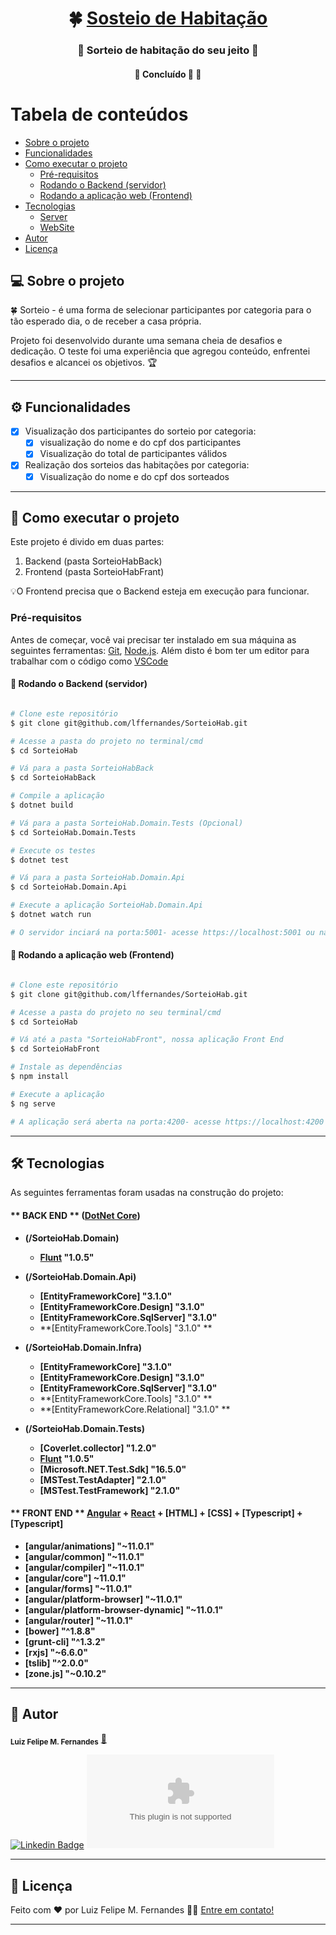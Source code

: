 

<h1 align="center">
     🍀 <a href="#" alt="Sosteio de Habitação">Sosteio de Habitação</a>
</h1>

<h3 align="center">
    🤞 Sorteio de habitação do seu jeito 💚
</h3>


<h4 align="center">
	🚧   Concluído 🚀 🚧
</h4>

Tabela de conteúdos
=================
<!--ts-->
   * [Sobre o projeto](#-sobre-o-projeto)
   * [Funcionalidades](#-funcionalidades)
   * [Como executar o projeto](#-como-executar-o-projeto)
     * [Pré-requisitos](#pré-requisitos)
     * [Rodando o Backend (servidor)](#user-content--rodando-o-backend-servidor)
     * [Rodando a aplicação web (Frontend)](#user-content--rodando-a-aplicação-web-frontend)
   * [Tecnologias](#-tecnologias)
     * [Server](#user-content-server--nodejs----typescript)
     * [WebSite](#user-content-website--react----typescript)
   * [Autor](#-autor)
   * [Licença](#user-content--licença)
<!--te-->


## 💻 Sobre o projeto

🍀 Sorteio - é uma forma de selecionar participantes por categoria para o tão esperado dia, o de receber a casa própria.

Projeto foi desenvolvido durante uma semana cheia de desafios e dedicação.
O teste foi uma experiência que agregou conteúdo, enfrentei desafios e alcancei os objetivos. 🏆

---

## ⚙️ Funcionalidades

- [x] Visualização dos participantes do sorteio por categoria:
  - [x] visualização do nome e do cpf dos participantes 
  - [x] Visualização do total de participantes válidos
- [x] Realização dos sorteios das habitações por categoria:
  - [x] Visualização do nome e do cpf dos sorteados
 
---


## 🚀 Como executar o projeto

Este projeto é divido em duas partes:
1. Backend (pasta SorteioHabBack) 
2. Frontend (pasta SorteioHabFrant)


💡O Frontend precisa que o Backend esteja em execução para funcionar.

### Pré-requisitos

Antes de começar, você vai precisar ter instalado em sua máquina as seguintes ferramentas:
[Git](https://git-scm.com), [Node.js](https://nodejs.org/en/). 
Além disto é bom ter um editor para trabalhar com o código como [VSCode](https://code.visualstudio.com/)

#### 🎲 Rodando o Backend (servidor)

```bash

# Clone este repositório
$ git clone git@github.com/lffernandes/SorteioHab.git

# Acesse a pasta do projeto no terminal/cmd
$ cd SorteioHab

# Vá para a pasta SorteioHabBack
$ cd SorteioHabBack

# Compile a aplicação
$ dotnet build

# Vá para a pasta SorteioHab.Domain.Tests (Opcional)
$ cd SorteioHab.Domain.Tests

# Execute os testes 
$ dotnet test

# Vá para a pasta SorteioHab.Domain.Api
$ cd SorteioHab.Domain.Api

# Execute a aplicação SorteioHab.Domain.Api
$ dotnet watch run

# O servidor inciará na porta:5001- acesse https://localhost:5001 ou na porta 5000- acesse http://localhost:5000

```



#### 🧭 Rodando a aplicação web (Frontend)

```bash

# Clone este repositório
$ git clone git@github.com/lffernandes/SorteioHab.git

# Acesse a pasta do projeto no seu terminal/cmd
$ cd SorteioHab

# Vá até a pasta "SorteioHabFront", nossa aplicação Front End
$ cd SorteioHabFront

# Instale as dependências
$ npm install

# Execute a aplicação 
$ ng serve

# A aplicação será aberta na porta:4200- acesse https://localhost:4200

```

---

## 🛠 Tecnologias

As seguintes ferramentas foram usadas na construção do projeto:

#### ** BACK END ** ([DotNet Core](https://dotnet.microsoft.com/download/))

-   **(/SorteioHab.Domain)**
    -   **[Flunt](https://github.com/andrebaltieri/flunt) "1.0.5"**
    
-   **(/SorteioHab.Domain.Api)**
    -   **[EntityFrameworkCore] "3.1.0"**
    -   **[EntityFrameworkCore.Design] "3.1.0"**
    -   **[EntityFrameworkCore.SqlServer] "3.1.0"**
    -   **[EntityFrameworkCore.Tools] "3.1.0" **
    
-   **(/SorteioHab.Domain.Infra)**
    -   **[EntityFrameworkCore] "3.1.0"**
    -   **[EntityFrameworkCore.Design] "3.1.0"**
    -   **[EntityFrameworkCore.SqlServer] "3.1.0"**
    -   **[EntityFrameworkCore.Tools] "3.1.0" **
    -   **[EntityFrameworkCore.Relational] "3.1.0" **
    
-   **(/SorteioHab.Domain.Tests)**
    -   **[Coverlet.collector] "1.2.0"**
    -   **[Flunt](https://github.com/andrebaltieri/flunt) "1.0.5"**
    -   **[Microsoft.NET.Test.Sdk] "16.5.0"**
    -   **[MSTest.TestAdapter] "2.1.0"**
    -   **[MSTest.TestFramework] "2.1.0"**    



#### ** FRONT END **  [Angular](https://www.typescriptlang.org/) + [React](https://reactjs.org/) + [HTML] + [CSS] + [Typescript] + [Typescript]


-    **[angular/animations] "~11.0.1"**
-    **[angular/common] "~11.0.1"**
-    **[angular/compiler] "~11.0.1"**
-    **[angular/core"] ~11.0.1"**
-    **[angular/forms] "~11.0.1"**
-    **[angular/platform-browser] "~11.0.1"**
-    **[angular/platform-browser-dynamic] "~11.0.1"**
-    **[angular/router] "~11.0.1"**
-    **[bower] "^1.8.8"**
-    **[grunt-cli] "^1.3.2"**
-    **[rxjs] "~6.6.0"**
-    **[tslib] "^2.0.0"**
-    **[zone.js] "~0.10.2"**



---

## 🦸 Autor


 <sub><b>Luiz Felipe M. Fernandes</b></sub></a> <a href="https://www.linkedin.com/in/luizffernandes/" title="lzfrnds">🚀</a>
 
[![Linkedin Badge](link=https://www.linkedin.com/in/luizffernandes/)](https://www.linkedin.com/in/luizffernandes/) 
[![Gmail Badge](logo=Gmail&logoColor=white&link=mailto:luiz.fernandesgti@gmail.com)](mailto:luiz.fernandesgti@gmail.com)

---

## 📝 Licença


Feito com ❤️ por Luiz Felipe M. Fernandes 👋🏽 [Entre em contato!](https://www.linkedin.com/in/luizffernandes/)

---

